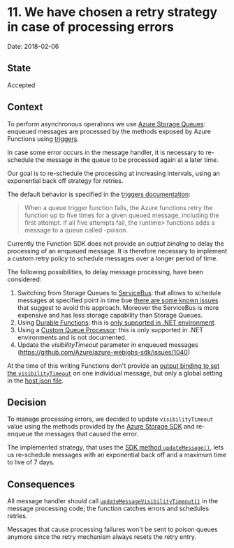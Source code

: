 # 11. We have chosen a retry strategy in case of processing errors

Date: 2018-02-06

## State

Accepted

## Context

To perform asynchronous operations we use [Azure Storage Queues](https://azure.microsoft.com/en-us/services/storage/queues/):
enqueued messages are processed by the methods exposed by Azure Functions using [triggers](https://docs.microsoft.com/en-us/azure/azure-functions/functions-triggers-bindings).

In case some error occurs in the message handler, it is necessary to re-schedule the message in the queue
to be processed again at a later time.

Our goal is to re-schedule the processing at increasing intervals, using an exponential back off strategy for retries.

The default behavior is specified in the [triggers documentation](https://docs.microsoft.com/en-us/azure/azure-functions/functions-bindings-storage-queue#trigger---poison-messages):

> When a queue trigger function fails, the Azure functions retry the function up to five times for a given queued message, including the first attempt. 
> If all five attempts fail, the runtime> functions adds a message to a queue called <originalqueuename> -poison.

Currently the Function SDK does not provide an *output binding* to delay the processing of an enqueued message.
It is therefore necessary to implement a custom retry policy to schedule messages over a longer period of time.

The following possibilities, to delay message processing, have been considered:

  1. Switching from Storage Queues to [ServiceBus](https://docs.microsoft.com/en-us/azure/service-bus/):
  that allows to schedule messages at specified point in time bue [there are some known issues](https://github.com/Azure/Azure-Functions/issues/454#issuecomment-324785962) that suggest to avoid this approach. Moreover the ServiceBus is more expensive
  and has less storage capability than Storage Queues.
  1. Using [Durable Functions](https://docs.microsoft.com/en-us/azure/azure-functions/durable-functions-overview#language-support): this is [only supported
  in .NET environment](https://github.com/Azure/azure-functions-durable-extension/issues/13#issuecomment-359448481).
  1. Using a [Custom Queue Processor](https://stackoverflow.com/questions/26937782/queuetrigger-attribute-visibility-timeout): this is only supported in .NET environments and is not documented.
  1. Update the *visibilityTimeout* parameter in enqueued messages (https://github.com/Azure/azure-webjobs-sdk/issues/1040)

At the time of this writing Functions don't provide an [output binding to set the `visibilityTimeout`](https://github.com/Azure/azure-webjobs-sdk/issues/1040)
on one individual message, but only a global setting in the [host.json file](https://docs.microsoft.com/en-us/azure/azure-functions/functions-host-json).

## Decision

To manage processing errors, we decided to update `visibilityTimeout` value using the methods provided by the
[Azure Storage SDK](https://github.com/Azure/azure-storage-node) and re-enqueue the messages that caused the error.

The implemented strategy, that uses the [SDK method `updateMessage()`](http://azure.github.io/azure-storage-node/QueueService.html#updateMessage__anchor), lets us re-schedule messages with an exponential back off and a maximum time to live of 7 days.

## Consequences

All message handler should call [`updateMessageVisibilityTimeout()`](https://github.com/teamdigitale/digital-citizenship-functions/blob/master/lib/utils/azure_queues.ts#L88)
in the message processing code; the function catches errors and schedules retries.

Messages that cause processing failures won't be sent to poison queues anymore
since the retry mechanism always resets the retry entry.
